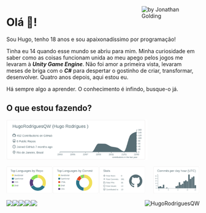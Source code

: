 


[<img align="right" title="by Jonathan Golding" src="https://user-images.githubusercontent.com/71078903/112381048-089df800-8ce2-11eb-96f9-7a45828e16a0.png" width="30%" />](https://fineartamerica.com/featured/astronaut-balloons-stars-space-planets-pluto-jonathan-golding.html)


<p align="left">
<p align="top">

# Olá 👋!

Sou Hugo, tenho 18 anos e sou apaixonadíssimo por programação!

Tinha eu 14 quando esse mundo se abriu para mim. Minha curiosidade em saber como as coisas funcionam unida ao meu apego pelos jogos me levaram à <b><i>Unity Game Engine</i></b>. Não foi amor a primeira vista, levaram meses de briga com o <b><i>C#</b></i> para despertar o gostinho de criar, transformar, desenvolver. Quatro anos depois, aqui estou eu.

Há sempre algo a aprender. O conhecimento é infindo, busque-o já.
</p>
</p>

## O que estou fazendo?



<p align="top">
<p align="left">
 
[<img  width="73%" src="https://raw.githubusercontent.com/HugoRodriguesQW/hugorodriguesqw/main/profile-summary-card-output/default/0-profile-details.svg">](#)

[<img width="24%" src="https://raw.githubusercontent.com/HugoRodriguesQW/hugorodriguesqw/main/profile-summary-card-output/default/1-repos-per-language.svg">](#)[<img width="24%" src="https://raw.githubusercontent.com/HugoRodriguesQW/hugorodriguesqw/main/profile-summary-card-output/default/2-most-commit-language.svg">](#)[<img width="24%" src="https://raw.githubusercontent.com/HugoRodriguesQW/hugorodriguesqw/main/profile-summary-card-output/default/3-stats.svg">](#) [<img  align="right" width="24%" src="https://raw.githubusercontent.com/HugoRodriguesQW/hugorodriguesqw/main/profile-summary-card-output/default/4-productive-time.svg">](#)

</p>
</p>

<p align="top">
<p align="left">
  
[ <img align="left"  src="https://img.shields.io/badge/-GMAIL-D14836?style=flat-square&logo=gmail&logoColor=white"/> ](mailto:mailvitorhugosr@gmail.com)

[ <img align="left" src="https://img.shields.io/badge/-LINKEDIN-0077B5?style=flat-square&logo=linkedin&logoColor=white" />](https://linkedin.com/in/hugorodriguesqw/)

[ <img align="left" src="https://img.shields.io/badge/GITHUB-100000?style=flat-square&logo=github&logoColor=white" />](https://github.com/hugorodriguesqw/)

[ <img align="left" src="https://img.shields.io/badge/-CODEWARS-bb432c?style=flat-square&logo=codewars&logoColor=white" />](https://linkedin.com/in/hugorodriguesqw/)

[ <img align="left" src="https://img.shields.io/badge/CODEPEN-000000?style=flat-square&logo=codepen&logoColor=white" />](https://github.com/hugorodriguesqw/)

[ <img align="right" src="https://komarev.com/ghpvc/?username=HugoRodriguesQW&label=views&style=flat-square" alt="HugoRodriguesQW" />](#)

</p>
</p>
